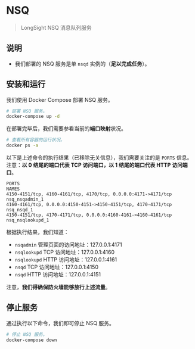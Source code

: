 # NSQ

> LongSight NSQ 消息队列服务

## 说明

- 我们部署的 NSQ 服务是单 `nsqd` 实例的（**足以完成任务**）。

## 安装和运行

我们使用 Docker Compose 部署 NSQ 服务。

```bash
# 部署 NSQ 服务。
docker-compose up -d
```

在部署完毕后，我们需要参看当前的**端口映射**状况。

```bash
# 查看所有容器的运行状况。
docker ps -a
```

以下是上述命令的执行结果（已移除无关信息），我们需要关注的是 `PORTS` 信息。注意：**以 0 结尾的端口代表 TCP 访问端口，以 1 结尾的端口代表 HTTP 访问端口**。

```
PORTS                                                                                        NAMES
4150-4151/tcp, 4160-4161/tcp, 4170/tcp, 0.0.0.0:4171->4171/tcp                               nsq_nsqadmin_1
4160-4161/tcp, 0.0.0.0:4150-4151->4150-4151/tcp, 4170-4171/tcp                               nsq_nsqd_1
4150-4151/tcp, 4170-4171/tcp, 0.0.0.0:4160-4161->4160-4161/tcp                               nsq_nsqlookupd_1
```

根据执行结果，我们知道：

- `nsqadmin` 管理页面的访问地址：127.0.0.1:4171
- `nsqlookupd` TCP 访问地址：127.0.0.1:4160
- `nsqlookupd` HTTP 访问地址：127.0.0.1:4161
- `nsqd` TCP 访问地址：127.0.0.1:4150
- `nsqd` HTTP 访问地址：127.0.0.1:4151

注意，**我们得确保防火墙能够放行上述流量**。

## 停止服务

通过执行以下命令，我们即可停止 NSQ 服务。

```bash
# 停止 NSQ 服务。
docker-compose down
```
